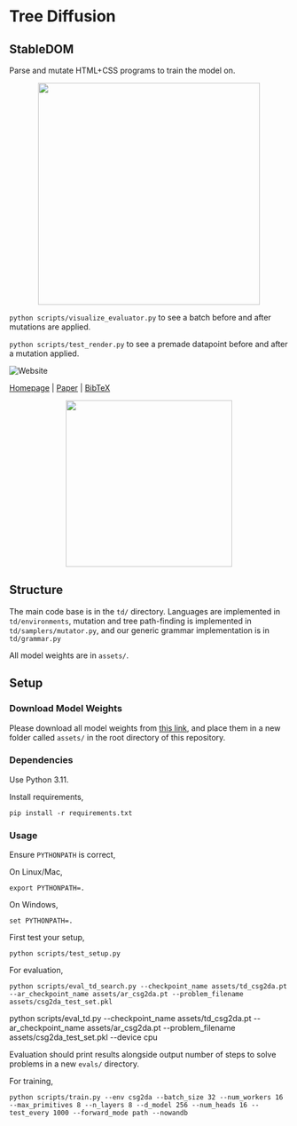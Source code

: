 # Tree Diffusion

## StableDOM

Parse and mutate HTML+CSS programs to train the model on.

<p align="center">
  <img src="images/Screenshot 2024-08-26 at 5.38.10 PM.png" height="400">
</p>

`python scripts/visualize_evaluator.py` to see a batch before and after mutations are applied.

`python scripts/test_render.py` to see a premade datapoint before and after a mutation applied.

![Website](https://img.shields.io/website?url=https%3A%2F%2Ftree-diffusion.github.io)

[Homepage](https://tree-diffusion.github.io) | [Paper](https://arxiv.org/abs/2405.20519) | [BibTeX](https://tree-diffusion.github.io/#citation)

<p align="center">
  <img src="images/sketch8.gif" height="300">
</p>

## Structure

The main code base is in the `td/` directory. Languages are implemented in `td/environments`, mutation and tree path-finding is implemented in `td/samplers/mutator.py`, and our generic grammar implementation is in `td/grammar.py`

All model weights are in `assets/`.

## Setup

### Download Model Weights

Please download all model weights from [this link](https://github.com/revalo/tree-diffusion/releases/download/model-weights/assets.zip), and place them in a new folder called `assets/` in the root directory of this repository.

### Dependencies

Use Python 3.11.

Install requirements,

```
pip install -r requirements.txt
```

### Usage

Ensure `PYTHONPATH` is correct,

On Linux/Mac,

```
export PYTHONPATH=.
```

On Windows,

```
set PYTHONPATH=.
```

First test your setup,

```
python scripts/test_setup.py
```

For evaluation,

```
python scripts/eval_td_search.py --checkpoint_name assets/td_csg2da.pt --ar_checkpoint_name assets/ar_csg2da.pt --problem_filename assets/csg2da_test_set.pkl
```

python scripts/eval_td.py --checkpoint_name assets/td_csg2da.pt --ar_checkpoint_name assets/ar_csg2da.pt --problem_filename assets/csg2da_test_set.pkl --device cpu

Evaluation should print results alongside output number of steps to solve problems in a new `evals/` directory.

For training,

```
python scripts/train.py --env csg2da --batch_size 32 --num_workers 16 --max_primitives 8 --n_layers 8 --d_model 256 --num_heads 16 --test_every 1000 --forward_mode path --nowandb
```
